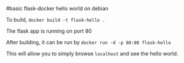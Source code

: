 #basic flask-docker hello world on debian

To build, `docker build -t flask-hello .`

The flask app is running on port 80

After building, it can be run by `docker run -d -p 80:80 flask-hello`

This will allow you to simply browse `localhost` and see the hello world.
